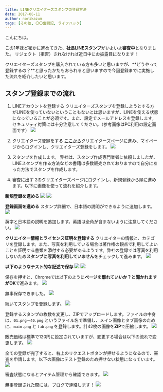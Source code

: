 ```yaml
---
title: LINEクリエイターズスタンプの登録方法
date: 2017-06-11
author: norikazum
tags: [その他, 〇〇奮闘記, ライフハック]
---
```


こんにちは。

この1年ほど密かに進めてきた、**社長LINEスタンプ**がいよいよ**審査中**となりました。
リジェクト（拒否）されなければ近日中にお披露目になります！

クリエイターズスタンプを購入されている方も多いと思いますが、**どうやって登録するの？**と思ったかたもおられると思いますので今回登録までに実施した流れを紹介したいと思います。

## スタンプ登録までの流れ

1. LINEアカウントを登録する
クリエイターズスタンプを登録しようとする方がLINEを使っていないということもないとは思いますが、LINEを使える状態になっていることが必須です。また、設定でメールアドレスを登録します。セキュリティ対策には十分注意してください。（参考画像はPC利用の設定画面です）
![](images/register-line-creators-stamp-1.png)

1. クリエイターズ登録をする
[ここから](https://creator.line.me/ja/)クリエイターズページに進み、マイページからログインし、クリエイターズ登録をします。
![](images/register-line-creators-stamp-2.png)

1. スタンプを作成します。
弊社は、スタンプ作成専門業者に依頼しましたが、LINEスタンプを作る方法などの書籍は多数販売されておりますので自分にあった方法でスタンプを作成します。

1. 審査に出す
2のクリエイターズページにログインし、新規登録から順に進めます。以下に画像を使って流れを紹介します。

**新規登録を進める**
![](images/register-line-creators-stamp-3.png)
![](images/register-line-creators-stamp-4.png)

**登録画面を進める**
スタンプ詳細で、日本語の説明ができるように追加します。
![](images/register-line-creators-stamp-5.png)

英字と日本語の説明を追加します。英語は全角が含まないように注意してください。
![](images/register-line-creators-stamp-6.png)

**クリエイター情報とライセンス証明を登録する**
クリエイターの情報と、カテゴリを登録します。また、写真を利用している場合は著作権の観点で利用してよいことを証明する書類を添付する必要があるようです。弊社の登録では写真を利用しないため**スタンプに写真を利用していません**をチェックして進みます。
![](images/register-line-creators-stamp-7.png)

**以下のようなテスト的な記述で保存**
![](images/register-line-creators-stamp-8.png)
![](images/register-line-creators-stamp-9.png)

保存を押すと、Chromeでは以下のように**ページを離れていいか？**と聞かれますが**OK**で進みます。
![](images/register-line-creators-stamp-10.png)

無事保存できました。
![](images/register-line-creators-stamp-11.png)

続いてスタンプを登録します。
![](images/register-line-creators-stamp-12.png)

登録するスタンプの枚数を変更し、ZIPでアップロードします。ファイルの中身は、`01.png～40.png` というファイル名で準備し、メイン画像とタブ画像のために、`main.png` と `tab.png` を登録します。計42枚の画像を**ZIP**で圧縮します。
![](images/register-line-creators-stamp-13.png)

販売価格は標準で120円に設定されていますが、変更する場合は以下の流れで変更します。
![](images/register-line-creators-stamp-14.png)

全ての登録が完了すると、右上のリクエストボタンが押せるようになるので、審査を申請します。以下の画像はテスト登録のため押せない状態になっています。
![](images/register-line-creators-stamp-15.png)

審査状態になるとアイテム管理から確認できます。
![](images/register-line-creators-stamp-16.png)

無事登録された際には、ブログで連絡します！
![](images/register-line-creators-stamp-17.png)